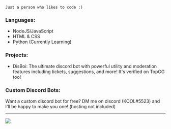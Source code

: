 ```
Just a person who likes to code :)
```

### Languages:
- NodeJS/JavaScript
- HTML & CSS
- Python (Currently Learning)

### Projects:
- DisBoi: The ultimate discord bot with powerful utility and moderation features including tickets, suggestions, and more! It's verified on TopGG too!

### Custom Discord Bots:
Want a custom discord bot for free? DM me on discord (KOOL#5523) and I'll be happy to make you one! (hosting not included)

_______

![](https://github-readme-stats.vercel.app/api?username=KOOL13&hide=prs,issues&theme=radical)
<!--
**KOOL13/KOOL13** is a ✨ _special_ ✨ repository because its `README.md` (this file) appears on your GitHub profile.

Here are some ideas to get you started:

- 🔭 I’m currently working on ...
- 🌱 I’m currently learning ...
- 👯 I’m looking to collaborate on ...
- 🤔 I’m looking for help with ...
- 💬 Ask me about ...
- 📫 How to reach me: ...
- 😄 Pronouns: ...
- ⚡ Fun fact: ...
-->
